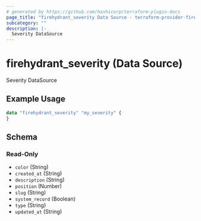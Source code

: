 ```yaml
---
# generated by https://github.com/hashicorp/terraform-plugin-docs
page_title: "firehydrant_severity Data Source - terraform-provider-firehydrant"
subcategory: ""
description: |-
  Severity DataSource
---
```


# firehydrant_severity (Data Source)

Severity DataSource

## Example Usage

```terraform
data "firehydrant_severity" "my_severity" {
}
```

<!-- schema generated by tfplugindocs -->
## Schema

### Read-Only

- `color` (String)
- `created_at` (String)
- `description` (String)
- `position` (Number)
- `slug` (String)
- `system_record` (Boolean)
- `type` (String)
- `updated_at` (String)
